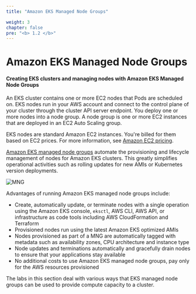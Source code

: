 ```yaml
---
title: "Amazon EKS Managed Node Groups"

weight: 3
chapter: false
pre: "<b> 1.2 </b>"
---
```


# Amazon EKS Managed Node Groups

#### **Creating EKS clusters and managing nodes with Amazon EKS Managed Node Groups**

An EKS cluster contains one or more EC2 nodes that Pods are scheduled on. EKS nodes run in your AWS account and connect to the control plane of your cluster through the cluster API server endpoint. You deploy one or more nodes into a node group. A node group is one or more EC2 instances that are deployed in an EC2 Auto Scaling group.

EKS nodes are standard Amazon EC2 instances. You're billed for them based on EC2 prices. For more information, see [Amazon EC2 pricing](https://aws.amazon.com/ec2/pricing/).

[Amazon EKS managed node groups](https://docs.aws.amazon.com/eks/latest/userguide/managed-node-groups.html) automate the provisioning and lifecycle management of nodes for Amazon EKS clusters. This greatly simplifies operational activities such as rolling updates for new AMIs or Kubernetes version deployments.

![MNG](./images/4/00013.png?featherlight=false&width=30pc)

Advantages of running Amazon EKS managed node groups include:

- Create, automatically update, or terminate nodes with a single operation using the Amazon EKS console, `eksctl`, AWS CLI, AWS API, or infrastructure as code tools including AWS CloudFormation and Terraform
- Provisioned nodes run using the latest Amazon EKS optimized AMIs
- Nodes provisioned as part of a MNG are automatically tagged with metadata such as availability zones, CPU architecture and instance type
- Node updates and terminations automatically and gracefully drain nodes to ensure that your applications stay available
- No additional costs to use Amazon EKS managed node groups, pay only for the AWS resources provisioned

The labs in this section deal with various ways that EKS managed node groups can be used to provide compute capacity to a cluster.